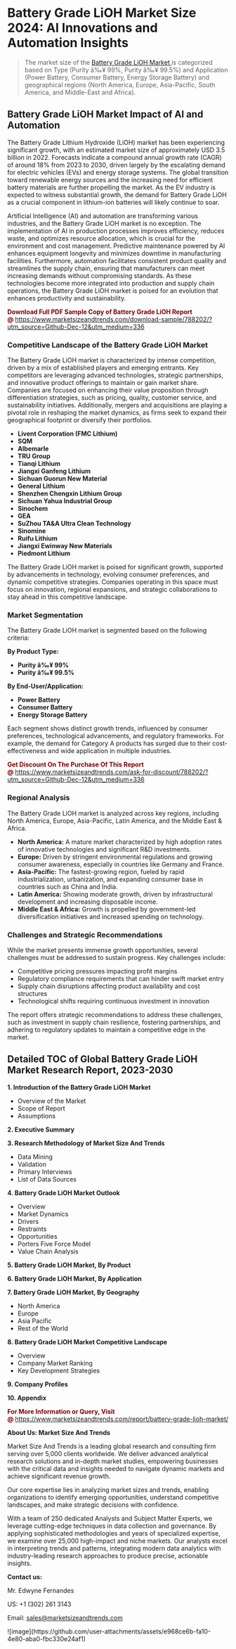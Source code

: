 <H1>Battery Grade LiOH Market Size 2024: AI Innovations and Automation Insights</H1><blockquote><p>The market size of the <a href="https://www.marketsizeandtrends.com/download-sample/788202/?utm_source=Github-Dec-12&amp;utm_medium=336" target="_blank">Battery Grade LiOH Market </a>is categorized based on Type (Purity â‰¥ 99%, Purity â‰¥ 99.5%) and Application (Power Battery, Consumer Battery, Energy Storage Battery) and geographical regions (North America, Europe, Asia-Pacific, South America, and Middle-East and Africa).</p></blockquote><p><h2>Battery Grade LiOH Market Impact of AI and Automation</h2><p>The Battery Grade Lithium Hydroxide (LiOH) market has been experiencing significant growth, with an estimated market size of approximately USD 3.5 billion in 2022. Forecasts indicate a compound annual growth rate (CAGR) of around 18% from 2023 to 2030, driven largely by the escalating demand for electric vehicles (EVs) and energy storage systems. The global transition toward renewable energy sources and the increasing need for efficient battery materials are further propelling the market. As the EV industry is expected to witness substantial growth, the demand for Battery Grade LiOH as a crucial component in lithium-ion batteries will likely continue to soar.</p><p>Artificial Intelligence (AI) and automation are transforming various industries, and the Battery Grade LiOH market is no exception. The implementation of AI in production processes improves efficiency, reduces waste, and optimizes resource allocation, which is crucial for the environment and cost management. Predictive maintenance powered by AI enhances equipment longevity and minimizes downtime in manufacturing facilities. Furthermore, automation facilitates consistent product quality and streamlines the supply chain, ensuring that manufacturers can meet increasing demands without compromising standards. As these technologies become more integrated into production and supply chain operations, the Battery Grade LiOH market is poised for an evolution that enhances productivity and sustainability.</p></p><p><strong><span style="color: #800000;">Download Full PDF Sample Copy of Battery Grade LiOH Report @</span>&nbsp;</strong><a href="https://www.marketsizeandtrends.com/download-sample/788202/?utm_source=Github-Dec-12&amp;utm_medium=336">https://www.marketsizeandtrends.com/download-sample/788202/?utm_source=Github-Dec-12&amp;utm_medium=336</a></p><h3>Competitive Landscape of the Battery Grade LiOH Market</h3><p>The Battery Grade LiOH market is characterized by intense competition, driven by a mix of established players and emerging entrants. Key competitors are leveraging advanced technologies, strategic partnerships, and innovative product offerings to maintain or gain market share. Companies are focused on enhancing their value proposition through differentiation strategies, such as pricing, quality, customer service, and sustainability initiatives. Additionally, mergers and acquisitions are playing a pivotal role in reshaping the market dynamics, as firms seek to expand their geographical footprint or diversify their portfolios.</p><p><strong><p><ul><li>Livent Corporation (FMC Lithium) </li><li> SQM </li><li> Albemarle </li><li> TRU Group </li><li> Tianqi Lithium </li><li> Jiangxi Ganfeng Lithium </li><li> Sichuan Guorun New Material </li><li> General Lithium </li><li> Shenzhen Chengxin Lithium Group </li><li> Sichuan Yahua Industrial Group </li><li> Sinochem </li><li> GEA </li><li> SuZhou TA&A Ultra Clean Technology </li><li> Sinomine </li><li> Ruifu Lithium </li><li> Jiangxi Ewinway New Materials </li><li> Piedmont Lithium</p></li></ul></p></strong></p><p>The Battery Grade LiOH market is poised for significant growth, supported by advancements in technology, evolving consumer preferences, and dynamic competitive strategies. Companies operating in this space must focus on innovation, regional expansions, and strategic collaborations to stay ahead in this competitive landscape.</p><h3>Market Segmentation</h3><p>The Battery Grade LiOH market is segmented based on the following criteria:</p><p><strong>By Product Type:</strong></p><p><strong><p><ul><li>Purity â‰¥ 99% </li><li> Purity â‰¥ 99.5%</p></li></ul></p></strong></p><p><strong>By End-User/Application:</strong></p><p><strong><p><ul><li>Power Battery </li><li> Consumer Battery </li><li> Energy Storage Battery</p></li></ul></p></strong></p><p>Each segment shows distinct growth trends, influenced by consumer preferences, technological advancements, and regulatory frameworks. For example, the demand for Category A products has surged due to their cost-effectiveness and wide application in multiple industries.</p><p><strong><span style="color: #800000;">Get Discount On The Purchase Of This Report @&nbsp;</span></strong><a href="https://www.marketsizeandtrends.com/ask-for-discount/788202/?utm_source=Github-Dec-12&amp;utm_medium=336">https://www.marketsizeandtrends.com/ask-for-discount/788202/?utm_source=Github-Dec-12&amp;utm_medium=336</a></p><h3>Regional Analysis</h3><p>The Battery Grade LiOH market is analyzed across key regions, including North America, Europe, Asia-Pacific, Latin America, and the Middle East &amp; Africa.</p><ul><li><strong>North America:</strong> A mature market characterized by high adoption rates of innovative technologies and significant R&amp;D investments.</li><li><strong>Europe:</strong> Driven by stringent environmental regulations and growing consumer awareness, especially in countries like Germany and France.</li><li><strong>Asia-Pacific:</strong> The fastest-growing region, fueled by rapid industrialization, urbanization, and expanding consumer base in countries such as China and India.</li><li><strong>Latin America:</strong> Showing moderate growth, driven by infrastructural development and increasing disposable income.</li><li><strong>Middle East &amp; Africa:</strong> Growth is propelled by government-led diversification initiatives and increased spending on technology.</li></ul><h3>Challenges and Strategic Recommendations</h3><p>While the market presents immense growth opportunities, several challenges must be addressed to sustain progress. Key challenges include:</p><ul><li>Competitive pricing pressures impacting profit margins</li><li>Regulatory compliance requirements that can hinder swift market entry</li><li>Supply chain disruptions affecting product availability and cost structures</li><li>Technological shifts requiring continuous investment in innovation</li></ul><p>The report offers strategic recommendations to address these challenges, such as investment in supply chain resilience, fostering partnerships, and adhering to regulatory updates to maintain a competitive edge in the market.</p><h2>Detailed TOC of Global Battery Grade LiOH Market Research Report, 2023-2030</h2><p><strong>1. Introduction of the Battery Grade LiOH Market</strong></p><ul><li>Overview of the Market</li><li>Scope of Report</li><li>Assumptions&nbsp;</li></ul><p><strong>2. Executive Summary</strong></p><p><strong>3. Research Methodology of <strong>Market Size And Trends</strong></strong></p><ul><li>Data Mining</li><li>Validation</li><li>Primary Interviews</li><li>List of Data Sources&nbsp;</li></ul><p><strong>4. Battery Grade LiOH Market Outlook</strong></p><ul><li>Overview</li><li>Market Dynamics</li><li>Drivers</li><li>Restraints</li><li>Opportunities</li><li>Porters Five Force Model</li><li>Value Chain Analysis&nbsp;</li></ul><p><strong>5. Battery Grade LiOH Market, By Product</strong></p><p><strong>6. Battery Grade LiOH Market, By Application</strong></p><p><strong>7. Battery Grade LiOH Market, By Geography</strong></p><ul><li>North America</li><li>Europe</li><li>Asia Pacific</li><li>Rest of the World&nbsp;</li></ul><p><strong>8. Battery Grade LiOH Market Competitive Landscape</strong></p><ul><li>Overview</li><li>Company Market Ranking</li><li>Key Development Strategies&nbsp;</li></ul><p><strong>9. Company Profiles</strong></p><p><strong>10. Appendix</strong></p><p><strong><span style="color: #800000;">For More Information or Query, Visit @&nbsp;</span></strong><a href="https://www.marketsizeandtrends.com/report/battery-grade-lioh-market/">https://www.marketsizeandtrends.com/report/battery-grade-lioh-market/</a></p><p></p><p><strong>About Us:&nbsp;Market Size And Trends</strong></p><p>Market Size And Trends&nbsp;is a leading global research and consulting firm serving over 5,000 clients worldwide. We deliver advanced analytical research solutions and in-depth market studies, empowering businesses with the critical data and insights needed to navigate dynamic markets and achieve significant revenue growth.</p><p>Our core expertise lies in analyzing market sizes and trends, enabling organizations to identify emerging opportunities, understand competitive landscapes, and make strategic decisions with confidence.</p><p>With a team of 250 dedicated Analysts and Subject Matter Experts, we leverage cutting-edge techniques in data collection and governance. By applying sophisticated methodologies and years of specialized expertise, we examine over 25,000 high-impact and niche markets. Our analysts excel in interpreting trends and patterns, integrating modern data analytics with industry-leading research approaches to produce precise, actionable insights.</p><p><strong>Contact us:</strong></p><p>Mr. Edwyne Fernandes</p><p>US: +1 (302) 261 3143</p><p>Email: <a href="mailto:sales@marketsizeandtrends.com">sales@marketsizeandtrends.com</a>&nbsp;</p>
![image](https://github.com/user-attachments/assets/e968ce6b-fa10-4e80-aba0-fbc330e24af1)
